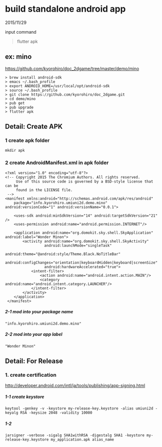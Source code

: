 # build standalone android app
2015/11/29

input command
> flutter apk 


## ex: mino
https://github.com/kyorohiro/doc_2dgame/tree/master/demo/mino

```
> brew install android-sdk
> emacs ~/.bash_profile
> export ANDROID_HOME=/usr/local/opt/android-sdk
> source ~/.bash_profile
> git clone https://github.com/kyorohiro/doc_2dgame.git
> cd demo/mino
> pub get
> pub upgrade
> flutter apk
```

## Detail: Create APK
### 1 create apk folder
```
mkdir apk
```

### 2 create AndroidManifest.xml in apk folder
```
<?xml version="1.0" encoding="utf-8"?>
<!-- Copyright 2015 The Chromium Authors. All rights reserved.
     Use of this source code is governed by a BSD-style license that can be
     found in the LICENSE file.
 -->
<manifest xmlns:android="http://schemas.android.com/apk/res/android"
    package="info.kyorohiro.umiuni2d.demo.mino" android:versionCode="1" android:versionName="0.0.1">

    <uses-sdk android:minSdkVersion="14" android:targetSdkVersion="21" />
    <uses-permission android:name="android.permission.INTERNET"/>

    <application android:name="org.domokit.sky.shell.SkyApplication" android:label="Wonder Minon">
        <activity android:name="org.domokit.sky.shell.SkyActivity"
                  android:launchMode="singleTask"
                  android:theme="@android:style/Theme.Black.NoTitleBar"
                  android:configChanges="orientation|keyboardHidden|keyboard|screenSize"
                  android:hardwareAccelerated="true">
            <intent-filter>
                <action android:name="android.intent.action.MAIN"/>
                <category android:name="android.intent.category.LAUNCHER"/>
            </intent-filter>
        </activity>
    </application>
 </manifest>
```
##### 2-1 mod into your package name
```
"info.kyorohiro.umiuni2d.demo.mino"
```
##### 2-2 mod into your app label
```
"Wonder Minon"
```


## Detail: For Release

### 1. create certification

http://developer.android.com/intl/ja/tools/publishing/app-signing.html

##### 1-1 create keystore
```
keytool -genkey -v -keystore my-release-key.keystore -alias umiuni2d -keyalg RSA -keysize 2048 -validity 10000
```

##### 1-2 
```
jarsigner -verbose -sigalg SHA1withRSA -digestalg SHA1 -keystore my-release-key.keystore my_application.apk alias_name
```




